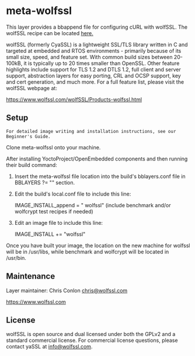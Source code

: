 meta-wolfssl
==========

This layer provides a bbappend file for configuring cURL with wolfSSL.
The wolfSSL recipe can be located [here.](
https://github.com/openembedded/meta-openembedded/blob/master/meta-networking/recipes-connectivity/wolfssl/wolfssl_3.14.4.bb)

wolfSSL (formerly CyaSSL) is a lightweight SSL/TLS library written in C and
targeted at embedded and RTOS environments - primarily because of its small
size, speed, and feature set. With common build sizes between 20-100kB,
it is typically up to 20 times smaller than OpenSSL. Other feature
highlights include support for TLS 1.2 and DTLS 1.2, full client and
server support, abstraction layers for easy porting, CRL and OCSP
support, key and cert generation, and much more. For a full feature
list, please visit the wolfSSL webpage at:

https://www.wolfssl.com/wolfSSL/Products-wolfssl.html

Setup
-----

`For detailed image writing and installation instructions, see our
Beginner's Guide.`

Clone meta-wolfssl onto your machine.

After installing YoctoProject/OpenEmbedded components and then running
their build command:

1. Insert the meta-wolfssl file location into the build's bblayers.conf
   file in BBLAYERS ?= "" section.

2. Edit the build's local.conf file to include this line:

    IMAGE_INSTALL_append = " wolfssl" (include benchmark and/or wolfcrypt
                                          test recipes if needed)
3. Edit an image file to include this line:

    IMAGE_INSTALL += "wolfssl"

Once you have built your image, the location on the new machine for wolfssl
will be in /usr/libs, while benchmark and wolfcrypt will be located in
/usr/bin.


Maintenance
-----------

Layer maintainer: Chris Conlon <chris@wolfssl.com>

https://www.wolfssl.com

License
-------

wolfSSL is open source and dual licensed under both the GPLv2
and a standard commercial license. For commercial license
questions, please contact yaSSL at info@wolfssl.com.

